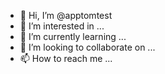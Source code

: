 - 👋 Hi, I’m @apptomtest
- 👀 I’m interested in ...
- 🌱 I’m currently learning ...
- 💞️ I’m looking to collaborate on ...
- 📫 How to reach me ...

<!---
apptomtest/apptomtest is a ✨ special ✨ repository because its `README.md` (this file) appears on your GitHub profile.
You can click the Preview link to take a look at your changes.
--->
